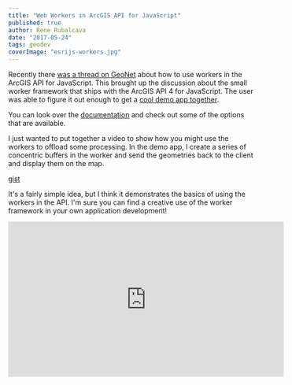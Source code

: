 ```yaml
---
title: "Web Workers in ArcGIS API for JavaScript"
published: true
author: Rene Rubalcava
date: "2017-05-24"
tags: geodev
coverImage: "esrijs-workers.jpg"
---
```


Recently there [was a thread on GeoNet](https://geonet.esri.com/thread/195045-accessing-the-js-api-via-a-web-worker) about how to use workers in the ArcGIS API for JavaScript. This brought up the discussion about the small worker framework that ships with the ArcGIS API 4 for JavaScript. The user was able to figure it out enough to get a [cool demo app together](https://www.youtube.com/watch?v=zGEDFZNoWQw).

You can look over the [documentation](https://developers.arcgis.com/javascript/latest/api-reference/esri-core-workers.html) and check out some of the options that are available.

I just wanted to put together a video to show how you might use the workers to offload some processing. In the demo app, I create a series of concentric buffers in the worker and send the geometries back to the client and display them on the map.

[gist](https://gist.github.com/odoe/d99766ce24cd0487923eb5182e840ee7)

It's a fairly simple idea, but I think it demonstrates the basics of using the workers in the API. I'm sure you can find a creative use of the worker framework in your own application development!

<iframe width="560" height="315" src="https://www.youtube.com/embed/MOsB9CF4XXU" frameborder="0" allowfullscreen></iframe>
